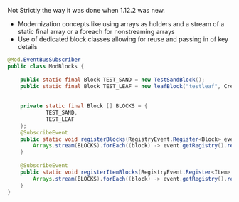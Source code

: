 Not Strictly the way it was done when 1.12.2 was new.
- Modernization concepts like using arrays as holders and a stream of a static final array or a foreach for nonstreaming arrays
- Use of dedicated block classes allowing for reuse and passing in of key details

```JAVA
@Mod.EventBusSubscriber  
public class ModBlocks {  
  
    public static final Block TEST_SAND = new TestSandBlock();  
    public static final Block TEST_LEAF = new leafBlock("testleaf", CreativeTabs.DECORATIONS, leafBlock.BIOME);  
  
  
    private static final Block [] BLOCKS = {  
            TEST_SAND,  
            TEST_LEAF  
    };  
    @SubscribeEvent  
    public static void registerBlocks(RegistryEvent.Register<Block> event) {  
        Arrays.stream(BLOCKS).forEach((block) -> event.getRegistry().register(block));  
    }  
  
    @SubscribeEvent  
    public static void registerItemBlocks(RegistryEvent.Register<Item> event) {  
        Arrays.stream(BLOCKS).forEach((block) -> event.getRegistry().register(new ItemBlock(block).setRegistryName(block.getRegistryName())));  
    }  
}
```